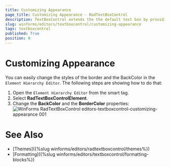 ```yaml
---
title: Customizing Appearance
page_title: Customizing Appearance - RadTextBoxControl
description: TextBoxControl extends the the default text box by providing additional functionality like word formating and auto-complete. 
slug: winforms/editors/textboxcontrol/customizing-appearance
tags: textboxcontrol
published: True
position: 0
---
```


# Customizing Appearance

You can easily change the styles of the border and the BackColor in the `Element Hierarchy Editor`. The following steps are showing how to do that:

1. Open the `Element Hierarchy Editor` from the smart tag.
2. Select __RadTextBoxControlElement__. 
3. Change the __BackColor__ and the __BorderColor__ properties:
    ![WinForms RadTextBoxControl editors-textboxcontrol-customizing-appearance 001](images/editors-textboxcontrol-customizing-appearance001.png)


# See Also

* [Themes]({%slug winforms/editors/radtextboxcontrol/themes%})
* [Formatting]({%slug winforms/editors/textboxcontrol/formatting-blocks%})
